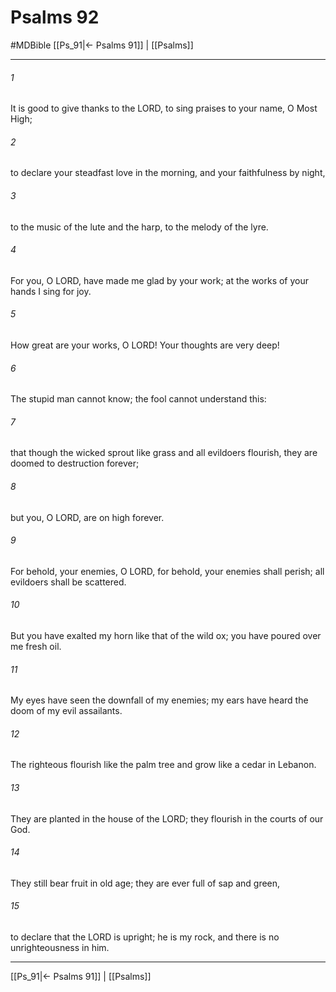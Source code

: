 # Psalms 92
#MDBible
[[Ps_91|← Psalms 91]] | [[Psalms]]

***

###### 1 
It is good to give thanks to the LORD, to sing praises to your name, O Most High; 

###### 2 
to declare your steadfast love in the morning, and your faithfulness by night, 

###### 3 
to the music of the lute and the harp, to the melody of the lyre. 

###### 4 
For you, O LORD, have made me glad by your work; at the works of your hands I sing for joy. 

###### 5 
How great are your works, O LORD! Your thoughts are very deep! 

###### 6 
The stupid man cannot know; the fool cannot understand this: 

###### 7 
that though the wicked sprout like grass and all evildoers flourish, they are doomed to destruction forever; 

###### 8 
but you, O LORD, are on high forever. 

###### 9 
For behold, your enemies, O LORD, for behold, your enemies shall perish; all evildoers shall be scattered. 

###### 10 
But you have exalted my horn like that of the wild ox; you have poured over me fresh oil. 

###### 11 
My eyes have seen the downfall of my enemies; my ears have heard the doom of my evil assailants. 

###### 12 
The righteous flourish like the palm tree and grow like a cedar in Lebanon. 

###### 13 
They are planted in the house of the LORD; they flourish in the courts of our God. 

###### 14 
They still bear fruit in old age; they are ever full of sap and green, 

###### 15 
to declare that the LORD is upright; he is my rock, and there is no unrighteousness in him. 

***

[[Ps_91|← Psalms 91]] | [[Psalms]]
